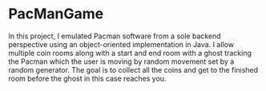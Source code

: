 # PacManGame
In this project, I emulated Pacman software from a sole backend perspective using an object-oriented implementation in Java. I allow multiple coin rooms along with a start and end room with a ghost tracking the Pacman which the user is moving by random movement set by a random generator. The goal is to collect all the coins and get to the finished room before the ghost in this case reaches you.
